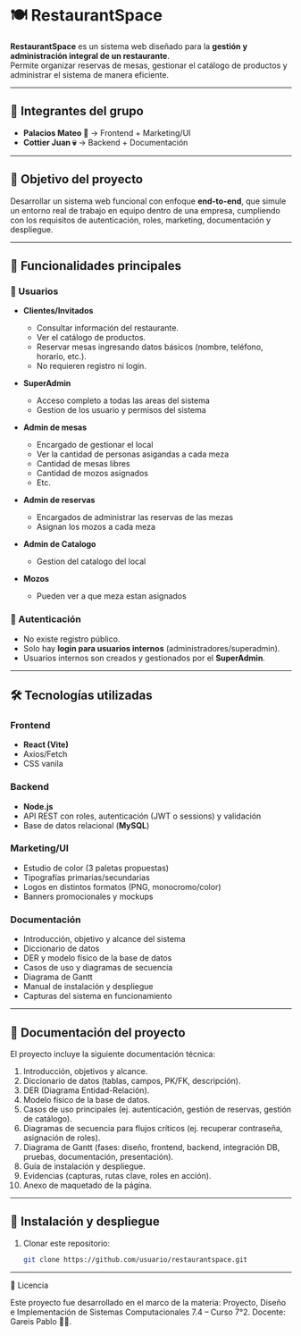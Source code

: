 # 🍽️ RestaurantSpace

**RestaurantSpace** es un sistema web diseñado para la **gestión y administración integral de un restaurante**.  
Permite organizar reservas de mesas, gestionar el catálogo de productos y administrar el sistema de manera eficiente.  

---

## 👥 Integrantes del grupo
- **Palacios Mateo 🦈** → Frontend + Marketing/UI  
- **Cottier Juan 💀** → Backend + Documentación  

---

## 🎯 Objetivo del proyecto
Desarrollar un sistema web funcional con enfoque **end-to-end**, que simule un entorno real de trabajo en equipo dentro de una empresa, cumpliendo con los requisitos de autenticación, roles, marketing, documentación y despliegue.  

---

## 🔑 Funcionalidades principales

### 👤 Usuarios
- **Clientes/Invitados**  
  - Consultar información del restaurante.  
  - Ver el catálogo de productos.  
  - Reservar mesas ingresando datos básicos (nombre, teléfono, horario, etc.).  
  - No requieren registro ni login.   

- **SuperAdmin**
  - Acceso completo a todas las areas del sistema
  - Gestion de los usuario y permisos del sistema 

- **Admin de mesas**  
  - Encargado de gestionar el local
  - Ver la cantidad de personas asigandas a cada meza
  - Cantidad de mesas libres
  - Cantidad de mozos asignados 
  - Etc.

- **Admin de reservas**  
  - Encargados de administrar las reservas de las mezas 
  - Asignan los mozos a cada meza

- **Admin de Catalogo**
  - Gestion del catalogo del local  

- **Mozos**
  - Pueden ver a que meza estan asignados      

### 🔐 Autenticación
- No existe registro público.  
- Solo hay **login para usuarios internos** (administradores/superadmin).  
- Usuarios internos son creados y gestionados por el **SuperAdmin**.  

---

## 🛠️ Tecnologías utilizadas

### Frontend
- **React (Vite)**  
- Axios/Fetch  
- CSS vanila 

### Backend
- **Node.js** 
- API REST con roles, autenticación (JWT o sessions) y validación  
- Base de datos relacional (**MySQL**)  

### Marketing/UI
- Estudio de color (3 paletas propuestas)  
- Tipografías primarias/secundarias  
- Logos en distintos formatos (PNG, monocromo/color)  
- Banners promocionales y mockups  

### Documentación
- Introducción, objetivo y alcance del sistema  
- Diccionario de datos  
- DER y modelo físico de la base de datos  
- Casos de uso y diagramas de secuencia  
- Diagrama de Gantt  
- Manual de instalación y despliegue  
- Capturas del sistema en funcionamiento  

---

## 📑 Documentación del proyecto
El proyecto incluye la siguiente documentación técnica:
1. Introducción, objetivos y alcance.  
2. Diccionario de datos (tablas, campos, PK/FK, descripción).  
3. DER (Diagrama Entidad-Relación).  
4. Modelo físico de la base de datos.  
5. Casos de uso principales (ej. autenticación, gestión de reservas, gestión de catálogo).  
6. Diagramas de secuencia para flujos críticos (ej. recuperar contraseña, asignación de roles).  
7. Diagrama de Gantt (fases: diseño, frontend, backend, integración DB, pruebas, documentación, presentación).  
8. Guía de instalación y despliegue.  
9. Evidencias (capturas, rutas clave, roles en acción).  
10. Anexo de maquetado de la página.  

---

## 🚀 Instalación y despliegue
1. Clonar este repositorio:  
   ```bash
   git clone https://github.com/usuario/restaurantspace.git

---

📝 Licencia

Este proyecto fue desarrollado en el marco de la materia:
Proyecto, Diseño e Implementación de Sistemas Computacionales 7.4 – Curso 7°2.
Docente: Gareis Pablo 🧙‍♂️.